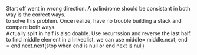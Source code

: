 Start off went in wrong direction. A palindrome should be consistant in both way is the correct ways.\
to solve this problem. Once realize, have no trouble building a stack and compare both ways.\
Actually split in half is also doable. Use recurrssion and reverse the last half. \
to find middle element in a linkedlist, we can use middle= middle.next, end = end.next.next(stop when end is null or end next is null)
